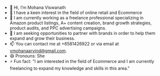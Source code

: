 - 👋 Hi, I’m Mohana Viswanath
- 👀 I have a keen interest in the field of online retail and Ecommerce
- 🌱 I am currently working as a freelance professional specializing in Amazon product listings, A+ content creation, brand growth strategies, product audits, and PPC advertising campaigns.
- 💞️ I am seeking opportunities to partner with brands in order to help them expand and grow their business. 
- 📫 You can contact me at +6581426922 or via email at vmohanaarvind@gmail.com.
- 😄 Pronouns: She
- ⚡ Fun fact: "I am interested in the field of Ecommerce and I am currently freelancing to expand my knowledge and skills in this area."
<!---
MohanaViswanath/MohanaViswanath is a ✨ special ✨ repository because its `README.md` (this file) appears on your GitHub profile.
You can click the Preview link to take a look at your changes.
--->
